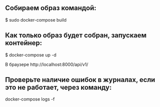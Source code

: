 
Собираем образ командой:
---


$ sudo docker-compose build


Как только образ будет собран, запускаем контейнер:
---


$ docker-compose up -d


В браузере http://localhost:8000/api/v1/



Проверьте наличие ошибок в журналах, если это не работает, через команду:
---


docker-compose logs -f
